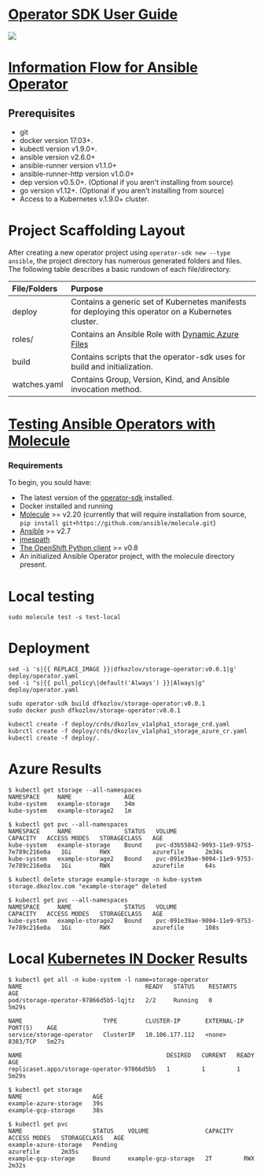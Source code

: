 # [Operator SDK User Guide](https://github.com/operator-framework/operator-sdk/blob/master/doc/ansible/user-guide.md)
![](https://raw.githubusercontent.com/openshift-labs/learn-katacoda/master/ansibleop/ansible-operator-overview/assets/images/ansible-op-flow.png)

# [Information Flow for Ansible Operator](https://github.com/operator-framework/operator-sdk/blob/master/doc/ansible/information-flow-ansible-operator.md)

## Prerequisites

- git
- docker version 17.03+.
- kubectl version v1.9.0+.
- ansible version v2.6.0+
- ansible-runner version v1.1.0+
- ansible-runner-http version v1.0.0+
- dep version v0.5.0+. (Optional if you aren't installing from source)
- go version v1.12+. (Optional if you aren't installing from source)
- Access to a Kubernetes v.1.9.0+ cluster.

# Project Scaffolding Layout

After creating a new operator project using
`operator-sdk new --type ansible`, the project directory has numerous generated folders and files. The following table describes a basic rundown of each file/directory.

| File/Folders   | Purpose                           |
| :---           | :--- |
| deploy | Contains a generic set of Kubernetes manifests for deploying this operator on a Kubernetes cluster. |
| roles/<kind> | Contains an Ansible Role with [Dynamic Azure Files](https://docs.microsoft.com/en-us/azure/aks/azure-files-dynamic-pv) |
| build | Contains scripts that the operator-sdk uses for build and initialization. |
| watches.yaml | Contains Group, Version, Kind, and Ansible invocation method. |

# [Testing Ansible Operators with Molecule](https://github.com/operator-framework/operator-sdk/blob/master/doc/ansible/dev/testing_guide.md)

### Requirements
To begin, you sould have:
- The latest version of the [operator-sdk](https://github.com/operator-framework/operator-sdk) installed.
- Docker installed and running
- [Molecule](https://github.com/ansible/molecule) >= v2.20 (currently that will require installation from source, `pip install git+https://github.com/ansible/molecule.git`)
- [Ansible](https://github.com/ansible/ansible) >= v2.7
- [jmespath](https://pypi.org/project/jmespath/)
- [The OpenShift Python client](https://github.com/openshift/openshift-restclient-python) >= v0.8
- An initialized Ansible Operator project, with the molecule directory present.

# Local testing

```
sudo molecule test -s test-local
```

# Deployment
```
sed -i 's|{{ REPLACE_IMAGE }}|dfkozlov/storage-operator:v0.0.1|g' deploy/operator.yaml
sed -i "s|{{ pull_policy\|default('Always') }}|Always|g" deploy/operator.yaml

sudo operator-sdk build dfkozlov/storage-operator:v0.0.1
sudo docker push dfkozlov/storage-operator:v0.0.1

kubectl create -f deploy/crds/dkozlov_v1alpha1_storage_crd.yaml
kubrctl create -f deploy/crds/dkozlov_v1alpha1_storage_azure_cr.yaml
kubectl create -f deploy/.

```

# Azure Results
```
$ kubectl get storage --all-namespaces
NAMESPACE     NAME               AGE
kube-system   example-storage    34m
kube-system   example-storage2   1m
```

```
$ kubectl get pvc --all-namespaces
NAMESPACE     NAME               STATUS   VOLUME                                     CAPACITY   ACCESS MODES   STORAGECLASS   AGE
kube-system   example-storage    Bound    pvc-d3b55842-9093-11e9-9753-7e789c216e0a   1Gi        RWX            azurefile      2m34s
kube-system   example-storage2   Bound    pvc-091e39ae-9094-11e9-9753-7e789c216e0a   1Gi        RWX            azurefile      64s
```

```
$ kubectl delete storage example-storage -n kube-system
storage.dkozlov.com "example-storage" deleted
```

```
$ kubectl get pvc --all-namespaces
NAMESPACE     NAME               STATUS   VOLUME                                     CAPACITY   ACCESS MODES   STORAGECLASS   AGE
kube-system   example-storage2   Bound    pvc-091e39ae-9094-11e9-9753-7e789c216e0a   1Gi        RWX            azurefile      108s
```
# Local	[Kubernetes IN Docker](https://github.com/kubernetes-sigs/kind) Results
```
$ kubectl get all -n kube-system -l name=storage-operator
NAME                                   READY   STATUS    RESTARTS   AGE
pod/storage-operator-97866d5b5-lqjtz   2/2     Running   0          5m29s

NAME                       TYPE        CLUSTER-IP       EXTERNAL-IP   PORT(S)    AGE
service/storage-operator   ClusterIP   10.106.177.112   <none>        8383/TCP   5m27s

NAME                                         DESIRED   CURRENT   READY   AGE
replicaset.apps/storage-operator-97866d5b5   1         1         1       5m29s
```

```
$ kubectl get storage
NAME                    AGE
example-azure-storage   39s
example-gcp-storage     38s
```

```
$ kubectl get pvc
NAME                    STATUS    VOLUME                CAPACITY   ACCESS MODES   STORAGECLASS   AGE
example-azure-storage   Pending                                                   azurefile      2m35s
example-gcp-storage     Bound     example-gcp-storage   2T         RWX                           2m32s
```
